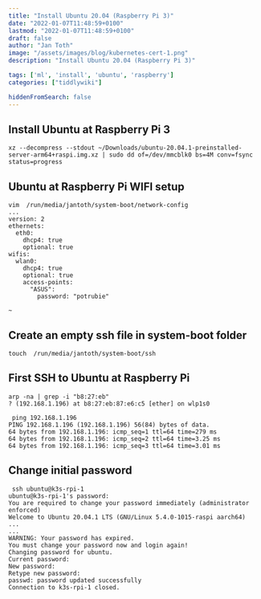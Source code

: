 ```yaml
---
title: "Install Ubuntu 20.04 (Raspberry Pi 3)"
date: "2022-01-07T11:48:59+0100"
lastmod: "2022-01-07T11:48:59+0100"
draft: false
author: "Jan Toth"
image: "/assets/images/blog/kubernetes-cert-1.png"
description: "Install Ubuntu 20.04 (Raspberry Pi 3)"

tags: ['ml', 'install', 'ubuntu', 'raspberry']
categories: ["tiddlywiki"]

hiddenFromSearch: false
---
```


##  Install Ubuntu at Raspberry Pi 3

```
xz --decompress --stdout ~/Downloads/ubuntu-20.04.1-preinstalled-server-arm64+raspi.img.xz | sudo dd of=/dev/mmcblk0 bs=4M conv=fsync status=progress

```


##  Ubuntu at Raspberry Pi WIFI setup

```
vim  /run/media/jantoth/system-boot/network-config
...
version: 2
ethernets:
  eth0:
    dhcp4: true
    optional: true
wifis:
  wlan0:
    dhcp4: true
    optional: true
    access-points:
      "ASUS":
        password: "potrubie"

~
```

##  Create an empty ssh file in system-boot folder

```
touch  /run/media/jantoth/system-boot/ssh
```

##  First SSH to Ubuntu at Raspberry Pi

```
arp -na | grep -i "b8:27:eb"
? (192.168.1.196) at b8:27:eb:87:e6:c5 [ether] on wlp1s0

 ping 192.168.1.196
PING 192.168.1.196 (192.168.1.196) 56(84) bytes of data.
64 bytes from 192.168.1.196: icmp_seq=1 ttl=64 time=279 ms
64 bytes from 192.168.1.196: icmp_seq=2 ttl=64 time=3.25 ms
64 bytes from 192.168.1.196: icmp_seq=3 ttl=64 time=3.01 ms

```


##  Change initial password

```
 ssh ubuntu@k3s-rpi-1
ubuntu@k3s-rpi-1's password:
You are required to change your password immediately (administrator enforced)
Welcome to Ubuntu 20.04.1 LTS (GNU/Linux 5.4.0-1015-raspi aarch64)
...
...
WARNING: Your password has expired.
You must change your password now and login again!
Changing password for ubuntu.
Current password:
New password:
Retype new password:
passwd: password updated successfully
Connection to k3s-rpi-1 closed.

```
